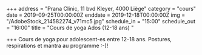 +++
address = "Prana Clinic, 11 bvd Kleyer, 4000 Liège"
category = "cours"
date = 2019-09-25T00:00:00Z
enddate = 2019-12-18T00:00:00Z
img = "/AdobeStock_214582274_v71mc5.jpg"
schedule_in = "15:00"
schedule_out = "16:00"
title = "Cours de yoga Ados (12-18 ans) "

+++
Cours de yoga pour adolescent-es entre 12-18 ans. Postures, respirations et mantra au programme :-)!